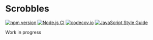 # Scrobbles

[![npm version](https://img.shields.io/npm/v/scrobbles)](https://npm.im/scrobbles)
[![Node.js CI](https://github.com/lmammino/scrobbles/actions/workflows/node.js.yml/badge.svg)](https://github.com/lmammino/scrobbles/actions/workflows/node.js.yml)
[![codecov.io](https://codecov.io/gh/lmammino/scrobbles/coverage.svg?branch=master)](https://codecov.io/gh/lmammino/scrobbles)
[![JavaScript Style Guide](https://img.shields.io/badge/code_style-standard-brightgreen.svg)](https://standardjs.com)


Work in progress

